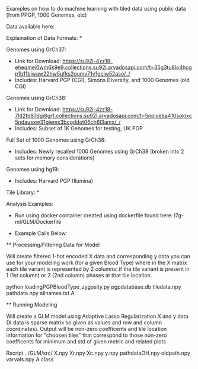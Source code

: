 Examples on how to do machine learning with tiled data using public data (from PPGP, 1000 Genomes, etc)  

Data available here:

Explaination of Data Formats:
* 

Genomes using GrCh37: 
* Link for Download: https://su92l-4zz18-eheqmei0wm6k9e9.collections.su92l.arvadosapi.com/t=35g3tu8lo4hcgp1b11bjwaw22hw5ufks2oumv71v1gciw52aso/_/
* Includes: Harvard PGP (CGI), Simons Diversity, and 1000 Genomes (old CGI)

Genomes using GrCh38:
* Link for Download: https://su92l-4zz18-7ld2fd87dgi8gr1.collections.su92l.arvadosapi.com/t=5nplveba410soklxc5ndausxw31gjemx3bcgddot06ch6l3amx/_/
* Includes: Subset of 1K Genomes for testing, UK PGP 

Full Set of 1000 Genomes using GrCh38:
* Includes:  Newly recalled 1000 Genomes using GrCh38 (broken into 2 sets for memory considerations)

Genomes using hg19:
* Includes:  Harvard PGP (Ilumina) 

Tile Library:
* 

Analysis Examples:

* Run using docker container created using dockerfile found here: l7g-ml/GLM/Dockerfile  

* Example Calls Below:

** Processing/Filtering Data for Model

Will create filtered 1-hot encoded X data and corresponding y data you can use for your modeling work (for a given Blood Type) where in the X matrix each tile variant is represented by 2 columns: if the tile variant is present in 1 (1st column) or 2 (2nd column) phases at that tile location. 

python loadingPGPBloodType_zygosity.py pgpdatabase.db tiledata.npy pathdata.npy allnames.txt A

** Running Modeling 

Will create a GLM model using Adaptive Lasso Regularization X and y data (X data is sparse matrix so given as values and row and column coordinates). Output will be non-zero coefficents and tile location information for "choosen tiles" that correspond to those non-zero coefficents for minimum and std of given metric and related plots 

Rscript ../GLM/src/ X.npy Xr.npy Xc.npy y.npy pathdataOH.npy oldpath.npy varvals.npy A class
